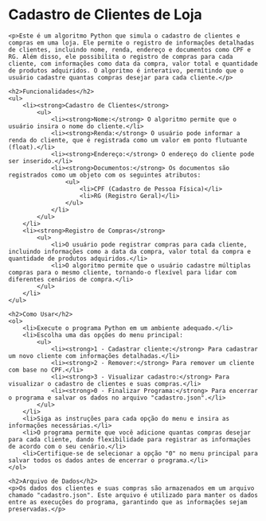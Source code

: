 <h1>Cadastro de Clientes de Loja</h1>

    <p>Este é um algoritmo Python que simula o cadastro de clientes e compras em uma loja. Ele permite o registro de informações detalhadas de clientes, incluindo nome, renda, endereço e documentos como CPF e RG. Além disso, ele possibilita o registro de compras para cada cliente, com informações como data da compra, valor total e quantidade de produtos adquiridos. O algoritmo é interativo, permitindo que o usuário cadastre quantas compras desejar para cada cliente.</p>

    <h2>Funcionalidades</h2>
    <ul>
        <li><strong>Cadastro de Clientes</strong>
            <ul>
                <li><strong>Nome:</strong> O algoritmo permite que o usuário insira o nome do cliente.</li>
                <li><strong>Renda:</strong> O usuário pode informar a renda do cliente, que é registrada como um valor em ponto flutuante (float).</li>
                <li><strong>Endereço:</strong> O endereço do cliente pode ser inserido.</li>
                <li><strong>Documentos:</strong> Os documentos são registrados como um objeto com os seguintes atributos:
                    <ul>
                        <li>CPF (Cadastro de Pessoa Física)</li>
                        <li>RG (Registro Geral)</li>
                    </ul>
                </li>
            </ul>
        </li>
        <li><strong>Registro de Compras</strong>
            <ul>
                <li>O usuário pode registrar compras para cada cliente, incluindo informações como a data da compra, valor total da compra e quantidade de produtos adquiridos.</li>
                <li>O algoritmo permite que o usuário cadastre múltiplas compras para o mesmo cliente, tornando-o flexível para lidar com diferentes cenários de compra.</li>
            </ul>
        </li>
    </ul>

    <h2>Como Usar</h2>
    <ol>
        <li>Execute o programa Python em um ambiente adequado.</li>
        <li>Escolha uma das opções do menu principal:
            <ul>
                <li><strong>1 - Cadastrar cliente:</strong> Para cadastrar um novo cliente com informações detalhadas.</li>
                <li><strong>2 - Remover:</strong> Para remover um cliente com base no CPF.</li>
                <li><strong>3 - Visualizar cadastro:</strong> Para visualizar o cadastro de clientes e suas compras.</li>
                <li><strong>0 - Finalizar Programa:</strong> Para encerrar o programa e salvar os dados no arquivo "cadastro.json".</li>
            </ul>
        </li>
        <li>Siga as instruções para cada opção do menu e insira as informações necessárias.</li>
        <li>O programa permite que você adicione quantas compras desejar para cada cliente, dando flexibilidade para registrar as informações de acordo com o seu cenário.</li>
        <li>Certifique-se de selecionar a opção "0" no menu principal para salvar todos os dados antes de encerrar o programa.</li>
    </ol>

    <h2>Arquivo de Dados</h2>
    <p>Os dados dos clientes e suas compras são armazenados em um arquivo chamado "cadastro.json". Este arquivo é utilizado para manter os dados entre as execuções do programa, garantindo que as informações sejam preservadas.</p>
